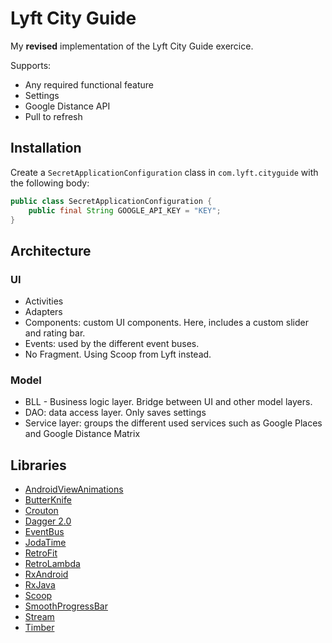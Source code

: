 # Lyft City Guide

My **revised** implementation of the Lyft City Guide exercice. 

Supports:

* Any required functional feature
* Settings
* Google Distance API
* Pull to refresh

## Installation

Create a `SecretApplicationConfiguration` class in `com.lyft.cityguide` with the following body:

```java
public class SecretApplicationConfiguration {
    public final String GOOGLE_API_KEY = "KEY";
}
```

## Architecture

### UI

* Activities
* Adapters
* Components: custom UI components. Here, includes a custom slider and rating bar.
* Events: used by the different event buses.
* No Fragment. Using Scoop from Lyft instead.

### Model

* BLL - Business logic layer. Bridge between UI and other model layers.
* DAO: data access layer. Only saves settings
* Service layer: groups the different used services such as Google Places and Google Distance Matrix

## Libraries

* [AndroidViewAnimations](https://github.com/daimajia/AndroidViewAnimations)
* [ButterKnife](http://jakewharton.github.io/butterknife/)
* [Crouton](https://github.com/keyboardsurfer/Crouton)
* [Dagger 2.0](https://github.com/google/dagger)
* [EventBus](https://github.com/greenrobot/EventBus)
* [JodaTime](http://www.joda.org/joda-time/)
* [RetroFit](http://square.github.io/retrofit/)
* [RetroLambda](https://github.com/orfjackal/retrolambda)
* [RxAndroid](https://github.com/ReactiveX/RxAndroid)
* [RxJava](https://github.com/ReactiveX/RxJava)
* [Scoop](https://github.com/lyft/scoop)
* [SmoothProgressBar](https://github.com/castorflex/SmoothProgressBar)
* [Stream](https://github.com/aNNiMON/Lightweight-Stream-API)
* [Timber](https://github.com/JakeWharton/timber)
